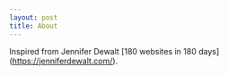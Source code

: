 ```yaml
---
layout: post
title: About
---
```


Inspired from Jennifer Dewalt [180 websites in 180 days] (https://jenniferdewalt.com/).
